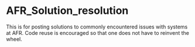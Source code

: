 # AFR_Solution_resolution
This is for posting solutions to commonly encountered issues with systems at AFR. Code reuse is encouraged so that one does not have to reinvent the wheel.
